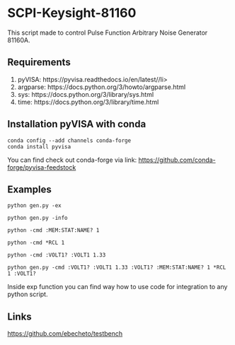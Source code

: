 # SCPI-Keysight-81160

This script made to control Pulse Function Arbitrary Noise Generator 81160A.

## Requirements 

<ol>
<li>pyVISA: https://pyvisa.readthedocs.io/en/latest//li>
<li>argparse: https://docs.python.org/3/howto/argparse.html</li>
<li>sys: https://docs.python.org/3/library/sys.html</li>
<li>time: https://docs.python.org/3/library/time.html</li>
</ol> 

## Installation pyVISA with conda

```console
conda config --add channels conda-forge
conda install pyvisa
```
You can find check out conda-forge via link: https://github.com/conda-forge/pyvisa-feedstock

## Examples

```console
python gen.py -ex
```

```console
python gen.py -info
```

```console
python -cmd :MEM:STAT:NAME? 1
```

```console
python -cmd *RCL 1
```

```console
python -cmd :VOLT1? :VOLT1 1.33
```

```console
python gen.py -cmd :VOLT1? :VOLT1 1.33 :VOLT1? :MEM:STAT:NAME? 1 *RCL 1 :VOLT1?
```

Inside exp function you can find way how to use code for integration to any python script. 

## Links 

https://github.com/ebecheto/testbench

